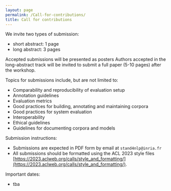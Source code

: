 ```yaml
---
layout: page
permalink: /Call-for-contributions/
title: Call for contributions
---
```


We invite two types of submission:

* short abstract: 1 page
* long abstract: 3 pages

Accepted submissions will be presented as posters
Authors accepted in the long-abstract track will be invited to submit a full paper (5-10 pages) after the workshop.


Topics for submissions include, but are not limited to:

- Comparability and reproducibility of evaluation setup
- Annotation guidelines
- Evaluation metrics
- Good practices for building, annotating and maintaining corpora
- Good practices for system evaluation
- Interoperability
- Ethical guidelines
- Guidelines for documenting corpora and models


Submission instructions:

- Submissions are expected in PDF form by email at `stand4nlp@inria.fr`
- All submissions should be formatted using the ACL 2023 style files [https://2023.aclweb.org/calls/style_and_formatting/](https://2023.aclweb.org/calls/style_and_formatting/).

Important dates:

- tba





